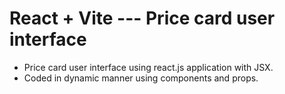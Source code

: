# React + Vite --- Price card user interface  

- Price card user interface using react.js application with JSX. 
- Coded in dynamic manner using components and props.


